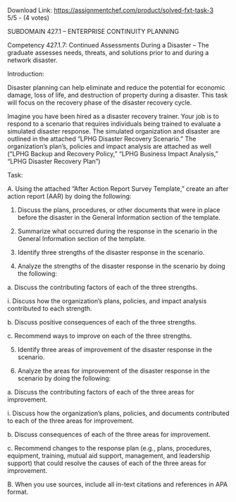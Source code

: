Download Link: https://assignmentchef.com/product/solved-fxt-task-3
<br>
5/5 - (4 votes)

SUBDOMAIN 427.1 – ENTERPRISE CONTINUITY PLANNING



Competency 427.1.7: Continued Assessments During a Disaster – The graduate assesses needs, threats, and solutions prior to and during a network disaster.

Introduction:

Disaster planning can help eliminate and reduce the potential for economic damage, loss of life, and destruction of property during a disaster. This task will focus on the recovery phase of the disaster recovery cycle.

Imagine you have been hired as a disaster recovery trainer. Your job is to respond to a scenario that requires individuals being trained to evaluate a simulated disaster response. The simulated organization and disaster are outlined in the attached “LPHG Disaster Recovery Scenario.” The organization’s plan’s, policies and impact analysis are attached as well (“LPHG Backup and Recovery Policy,” “LPHG Business Impact Analysis,” “LPHG Disaster Recovery Plan”)

Task:

A.  Using the attached “After Action Report Survey Template,” create an after action report (AAR) by doing the following:

1.  Discuss the plans, procedures, or other documents that were in place before the disaster in the General Information section of the template.

2.  Summarize what occurred during the response in the scenario in the General Information section of the template.

3.  Identify three strengths of the disaster response in the scenario.

4.  Analyze the strengths of the disaster response in the scenario by doing the following:

a.  Discuss the contributing factors of each of the three strengths.

i.   Discuss how the organization’s plans, policies, and impact analysis contributed to each strength.

b.  Discuss positive consequences of each of the three strengths.

c.  Recommend ways to improve on each of the three strengths.

5.  Identify three areas of improvement of the disaster response in the scenario.

6.  Analyze the areas for improvement of the disaster response in the scenario by doing the following:

a.  Discuss the contributing factors of each of the three areas for improvement.

i.   Discuss how the organization’s plans, policies, and documents contributed to each of the three areas for improvement.

b.  Discuss consequences of each of the three areas for improvement.

c.  Recommend changes to the response plan (e.g., plans, procedures, equipment, training, mutual aid support, management, and leadership support) that could resolve the causes of each of the three areas for improvement.

B.  When you use sources, include all in-text citations and references in APA format.